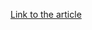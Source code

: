 [Link to the article](https://blog.trendmicro.com/trendlabs-security-intelligence/legitimate-application-anydesk-bundled-with-new-ransomwarevariant/)
